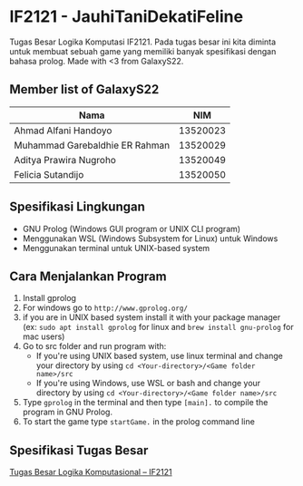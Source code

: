 # IF2121 - JauhiTaniDekatiFeline

Tugas Besar Logika Komputasi IF2121. Pada tugas besar ini kita diminta untuk membuat sebuah game yang memiliki banyak spesifikasi dengan bahasa prolog. Made with <3 from GalaxyS22.

## Member list of GalaxyS22

| Nama                           | NIM      |
| ------------------------------ | -------- |
| Ahmad Alfani Handoyo           | 13520023 |
| Muhammad Garebaldhie ER Rahman | 13520029 |
| Aditya Prawira Nugroho         | 13520049 |
| Felicia Sutandijo              | 13520050 |

## Spesifikasi Lingkungan

- GNU Prolog (Windows GUI program or UNIX CLI program)
- Menggunakan WSL (Windows Subsystem for Linux) untuk Windows
- Menggunakan terminal untuk UNIX-based system

## Cara Menjalankan Program

1. Install gprolog
2. For windows go to `http://www.gprolog.org/`
3. if you are in UNIX based system install it with your package manager (ex: `sudo apt install gprolog` for linux and `brew install gnu-prolog` for mac users)
4. Go to src folder and run program with:
   - If you're using UNIX based system, use linux terminal and change your directory by using `cd <Your-directory>/<Game folder name>/src`
   - If you're using Windows, use WSL or bash and change your directory by using `cd <Your-directory>/<Game folder name>/src`
5. Type `gprolog` in the terminal and then type `[main].` to compile the program in GNU Prolog.
6. To start the game type `startGame.` in the prolog command line

## Spesifikasi Tugas Besar

[Tugas Besar Logika Komputasional – IF2121](https://docs.google.com/document/d/15iaOJ1DnSfNMVwf6HU0i5PdTpW8opQNcFwil6gcQzq4/edit)
